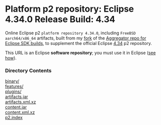 # Platform p2 repository: Eclipse 4.34.0 Release Build: 4.34

Online Eclipse p2 `platform repository 4.34.0`,
including `FreeBSD aarch64/x86_64` artifacts, built from my [fork](https://github.com/chirontt/eclipse.platform.releng.aggregator/tree/R4_34_maintenance)
of the [Aggregator repo for Eclipse SDK builds](https://github.com/eclipse-platform/eclipse.platform.releng.aggregator),
to supplement the official Eclipse [4.34](https://download.eclipse.org/eclipse/updates/4.34/) p2 repository.

This URL is an Eclipse **software repository**; you must use it in Eclipse ([see how](https://help.eclipse.org/topic/org.eclipse.platform.doc.user/tasks/tasks-127.htm)).

### Directory Contents

[binary/](binary)  
[features/](features)  
[plugins/](plugins)  
[artifacts.jar](artifacts.jar)  
[artifacts.xml.xz](artifacts.xml.xz)  
[content.jar](content.jar)  
[content.xml.xz](content.xml.xz)  
[p2.index](p2.index)  
